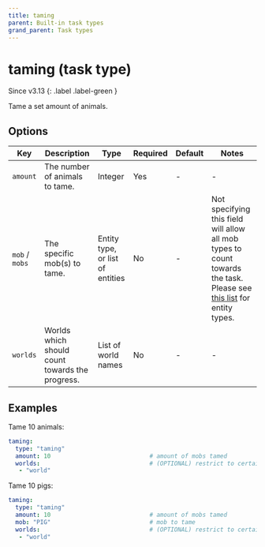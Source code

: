 ```yaml
---
title: taming
parent: Built-in task types
grand_parent: Task types
---
```


# taming (task type)

Since v3.13
{: .label .label-green }

Tame a set amount of animals.

## Options

| Key            | Description                                     | Type                             | Required | Default | Notes                                                                                                                                                                                              |
|----------------|-------------------------------------------------|----------------------------------|----------|---------|----------------------------------------------------------------------------------------------------------------------------------------------------------------------------------------------------|
| `amount`       | The number of animals to tame.                  | Integer                          | Yes      | \-      | \-                                                                                                                                                                                                 |
| `mob` / `mobs` | The specific mob(s) to tame.                    | Entity type, or list of entities | No       | \-      | Not specifying this field will allow all mob types to count towards the task. Please see [this list](https://hub.spigotmc.org/javadocs/bukkit/org/bukkit/entity/EntityType.html) for entity types. |
| `worlds`       | Worlds which should count towards the progress. | List of world names              | No       | \-      | \-                                                                                                                                                                                                 |

## Examples

Tame 10 animals:

``` yaml
taming:
  type: "taming"
  amount: 10                            # amount of mobs tamed
  worlds:                               # (OPTIONAL) restrict to certain worlds
   - "world"
```

Tame 10 pigs:

``` yaml
taming:
  type: "taming"
  amount: 10                            # amount of mobs tamed
  mob: "PIG"                            # mob to tame
  worlds:                               # (OPTIONAL) restrict to certain worlds
   - "world"
```
